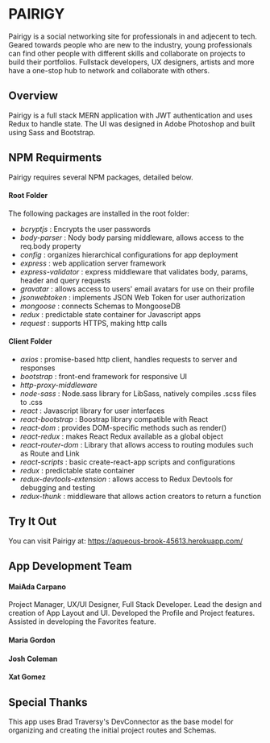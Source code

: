 # PAIRIGY
Pairigy is a social networking site for professionals in and adjecent to tech. Geared towards people who are new to the  industry, young professionals can find other people with different skills and collaborate on projects to build their portfolios. Fullstack developers, UX designers, artists and more have a one-stop hub to network and collaborate with others.

## Overview
Pairigy is a full stack MERN application with JWT authentication and uses Redux to handle state. The UI was designed in Adobe Photoshop and built using Sass and Bootstrap. 

## NPM Requirments
Pairigy requires several NPM packages, detailed below.

#### Root Folder
The following packages are installed in the root folder:
* *bcryptjs* : Encrypts the user passwords
* *body-parser* : Nody body parsing middleware, allows access to the req.body property
* *config* : organizes hierarchical configurations for app deployment
* *express* : web application server framework
* *express-validator* : express middleware that validates body, params, header and query requests
* *gravatar* : allows access to users' email avatars for use on their profile
* *jsonwebtoken* : implements JSON Web Token for user authorization
* *mongoose* : connects Schemas to MongooseDB
* *redux* : predictable state container for Javascript apps
* *request* : supports HTTPS, making http calls

#### Client Folder
* *axios* : promise-based http client, handles requests to server and responses
* *bootstrap* : front-end framework for responsive UI
* *http-proxy-middleware* 
* *node-sass* : Node.sass library for LibSass, natively compiles .scss files to .css
* *react* : Javascript library for user interfaces
* *react-bootstrap* : Boostrap library compatible with React
* *react-dom* : provides DOM-specific methods such as render() 
* *react-redux* : makes React Redux available as a global object
* *react-router-dom* : Library that allows access to routing modules such as Route and Link
* *react-scripts* : basic create-react-app scripts and configurations
* *redux* : predictable state container
* *redux-devtools-extension* : allows access to Redux Devtools for debugging and testing
* *redux-thunk* : middleware that allows action creators to return a function

## Try It Out
You can visit Pairigy at: 
https://aqueous-brook-45613.herokuapp.com/

## App Development Team
#### MaiAda Carpano
Project Manager, UX/UI Designer, Full Stack Developer. Lead the design and creation of App Layout and UI. Developed the Profile and Project features. Assisted in developing the Favorites feature.

#### Maria Gordon

#### Josh Coleman

#### Xat Gomez

## Special Thanks
This app uses Brad Traversy's DevConnector as the base model for organizing and creating the initial project routes and Schemas.